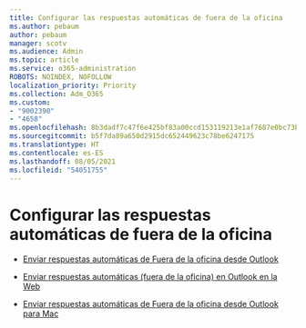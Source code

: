 ```yaml
---
title: Configurar las respuestas automáticas de fuera de la oficina
ms.author: pebaum
author: pebaum
manager: scotv
ms.audience: Admin
ms.topic: article
ms.service: o365-administration
ROBOTS: NOINDEX, NOFOLLOW
localization_priority: Priority
ms.collection: Adm_O365
ms.custom:
- "9002390"
- "4658"
ms.openlocfilehash: 8b3dadf7c47f6e425bf83a00ccd153119213e1af7687e0bc73b35384ec9a7ae2
ms.sourcegitcommit: b5f7da89a650d2915dc652449623c78be6247175
ms.translationtype: HT
ms.contentlocale: es-ES
ms.lasthandoff: 08/05/2021
ms.locfileid: "54051755"
---
```

# <a name="setting-up-out-of-office-automatic-replies"></a>Configurar las respuestas automáticas de fuera de la oficina

- [Enviar respuestas automáticas de Fuera de la oficina desde Outlook](https://support.office.com/article/9742f476-5348-4f9f-997f-5e208513bd67)

- [Enviar respuestas automáticas (fuera de la oficina) en Outlook en la Web](https://support.office.com/article/0c193ab0-b9e1-4058-84be-a5b014242290)

- [Enviar respuestas automáticas de Fuera de la oficina desde Outlook para Mac](https://support.office.com/article/4e07ab75-beda-4f9e-bcdc-44471ebacdee)
